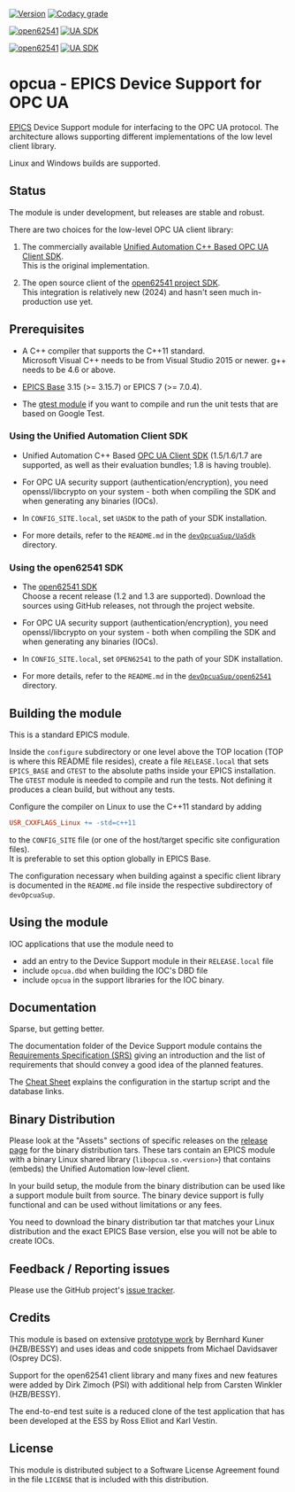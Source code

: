 <a target="_blank" href="http://semver.org">![Version][badge.version]</a>
<a target="_blank" href="https://app.codacy.com/gh/epics-modules/opcua/dashboard?utm_source=gh&utm_medium=referral&utm_content=&utm_campaign=Badge_grade">![Codacy grade][badge.codacy]</a>

[![open62541][badge.open62541-linux]](https://github.com/epics-modules/opcua/actions/workflows/ci-build-open62541-linux.yml)
[![UA SDK][badge.uasdk-linux]](https://github.com/epics-modules/opcua/actions/workflows/ci-build-uasdk-linux.yml)

[![open62541][badge.open62541-win]](https://github.com/epics-modules/opcua/actions/workflows/ci-build-open62541-win.yml)
[![UA SDK][badge.uasdk-win]](https://github.com/epics-modules/opcua/actions/workflows/ci-build-uasdk-win.yml)

# opcua - EPICS Device Support for OPC UA

[EPICS](https://epics-controls.org) Device Support module for interfacing
to the OPC UA protocol. The architecture allows supporting different
implementations of the low level client library.

Linux and Windows builds are supported.

## Status

The module is under development, but releases are stable and robust.

There are two choices for the low-level OPC UA client library:

1. The commercially available
   [Unified Automation C++ Based OPC UA Client SDK][unified.sdk]. \
   This is the original implementation.
   
2. The open source client of the [open62541 project SDK][open62541.sdk]. \
   This integration is relatively new (2024)
   and hasn't seen much in-production use yet.

## Prerequisites

* A C++ compiler that supports the C++11 standard. \
  Microsoft Visual C++ needs to be from Visual Studio 2015 or newer.
  g++ needs to be 4.6 or above.

* [EPICS Base](https://epics-controls.org/resources-and-support/base/)
  3.15 (>= 3.15.7) or EPICS 7 (>= 7.0.4).

* The [gtest module](https://github.com/epics-modules/gtest) if you want
  to compile and run the unit tests that are based on Google Test.

### Using the Unified Automation Client SDK

* Unified Automation C++ Based [OPC UA Client SDK][unified.sdk]
  (1.5/1.6/1.7 are supported, as well as their evaluation bundles;
  1.8 is having trouble).

* For OPC UA security support (authentication/encryption), you need
  openssl/libcrypto on your system - both when compiling the SDK and when
  generating any binaries (IOCs).

* In `CONFIG_SITE.local`, set `UASDK` to the path of your SDK installation.

* For more details, refer to the `README.md` in the
  [`devOpcuaSup/UaSdk`][uasdk.dir] directory.

### Using the open62541 SDK

* The [open62541 SDK][open62541.sdk] \
  Choose a recent release (1.2 and 1.3 are supported).
  Download the sources using GitHub releases, not through the project website.

* For OPC UA security support (authentication/encryption), you need
  openssl/libcrypto on your system - both when compiling the SDK and when
  generating any binaries (IOCs).

* In `CONFIG_SITE.local`, set `OPEN62541` to the path of your SDK installation.

* For more details, refer to the `README.md` in the
  [`devOpcuaSup/open62541`][open62541.dir] directory.

## Building the module

This is a standard EPICS module.

Inside the `configure` subdirectory or one level above the TOP location
(TOP is where this README file resides), create a file `RELEASE.local`
that sets `EPICS_BASE` and `GTEST` to the absolute paths inside your EPICS
installation. The `GTEST` module is needed to compile and run the tests.
Not defining it produces a clean build, but without any tests.

Configure the compiler on Linux to use the C++11 standard by adding

```makefile
USR_CXXFLAGS_Linux += -std=c++11
```

to the `CONFIG_SITE` file (or one of the host/target specific site
configuration files). \
It is preferable to set this option globally in EPICS Base.

The configuration necessary when building against a specific client library
is documented in the `README.md` file inside the respective subdirectory of
`devOpcuaSup`.

## Using the module

IOC applications that use the module need to

* add an entry to the Device Support module in their `RELEASE.local` file
* include `opcua.dbd` when building the IOC's DBD file
* include `opcua` in the support libraries for the IOC binary.

## Documentation

Sparse, but getting better.

The documentation folder of the Device Support module contains the
[Requirements Specification (SRS)][requirements.pdf] giving an introduction
and the list of requirements that should convey a good idea of the planned
features.

The [Cheat Sheet][cheatsheet.pdf] explains the configuration in the startup
script and the database links.

## Binary Distribution

Please look at the "Assets" sections of specific releases
on the [release page](https://github.com/epics-modules/opcua/releases)
for the binary distribution tars.
These tars contain an EPICS module 
with a binary Linux shared library (`libopcua.so.<version>`)
that contains (embeds) the Unified Automation low-level client.

In your build setup, the module from the binary distribution
can be used like a support module built from source.
The binary device support is fully functional
and can be used without limitations or any fees.

You need to download the binary distribution tar that matches
your Linux distribution and the exact EPICS Base version,
else you will not be able to create IOCs.

## Feedback / Reporting issues

Please use the GitHub project's
[issue tracker](https://github.com/epics-modules/opcua/issues).

## Credits

This module is based on extensive
[prototype work](https://github.com/bkuner/opcUaUnifiedAutomation)
by Bernhard Kuner (HZB/BESSY) and uses ideas and code snippets from
Michael Davidsaver (Osprey DCS).

Support for the open62541 client library
and many fixes and new features were added by Dirk Zimoch (PSI)
with additional help from Carsten Winkler (HZB/BESSY).

The end-to-end test suite is a reduced clone of the test application
that has been developed at the ESS by Ross Elliot and Karl Vestin.

## License

This module is distributed subject to a Software License Agreement found
in the file `LICENSE` that is included with this distribution.

<!-- Links -->
[badge.version]: https://img.shields.io/github/v/release/epics-modules/opcua?sort=semver
[badge.codacy]: https://app.codacy.com/project/badge/Grade/ec0d53f8285249d394b3af067acf2ad4

[badge.uasdk-win]: https://github.com/epics-modules/opcua/actions/workflows/ci-build-uasdk-win.yml/badge.svg
[badge.uasdk-linux]: https://github.com/epics-modules/opcua/actions/workflows/ci-build-uasdk-linux.yml/badge.svg
[badge.open62541-win]: https://github.com/epics-modules/opcua/actions/workflows/ci-build-open62541-win.yml/badge.svg
[badge.open62541-linux]: https://github.com/epics-modules/opcua/actions/workflows/ci-build-open62541-linux.yml/badge.svg

[unified.sdk]: https://www.unified-automation.com/products/client-sdk/c-ua-client-sdk.html
[open62541.sdk]: https://open62541.org/

[uasdk.dir]: https://github.com/epics-modules/opcua/tree/master/devOpcuaSup/UaSdk
[open62541.dir]: https://github.com/epics-modules/opcua/tree/master/devOpcuaSup/open62541
[requirements.pdf]: https://docs.google.com/viewer?url=https://raw.githubusercontent.com/epics-modules/opcua/master/documentation/EPICS%20Support%20for%20OPC%20UA%20-%20SRS.pdf
[cheatsheet.pdf]: https://docs.google.com/viewer?url=https://raw.githubusercontent.com/epics-modules/opcua/master/documentation/EPICS%20Support%20for%20OPC%20UA%20-%20Cheat%20Sheet.pdf
